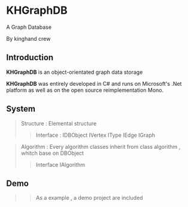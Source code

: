 KHGraphDB
=========

A Graph Database 

By kinghand crew

Introduction
------------

  <b>KHGraphDB</b> is an object-orientated graph data storage
  
  <b>KHGraphDB</b> was entirely developed in C# and runs on Microsoft's .Net platform 
  as well as on the open source reimplementation Mono.
  
System
------

  > Structure : Elemental structure 
  > > Interface : IDBObject IVertex IType IEdge IGraph
  
  > Algorithm :  Every algorithm classes inherit from class algorithm , whitch base on DBObject
  > > Interface IAlgorithm    
  
Demo
----

  >> As a example , a demo project are included

